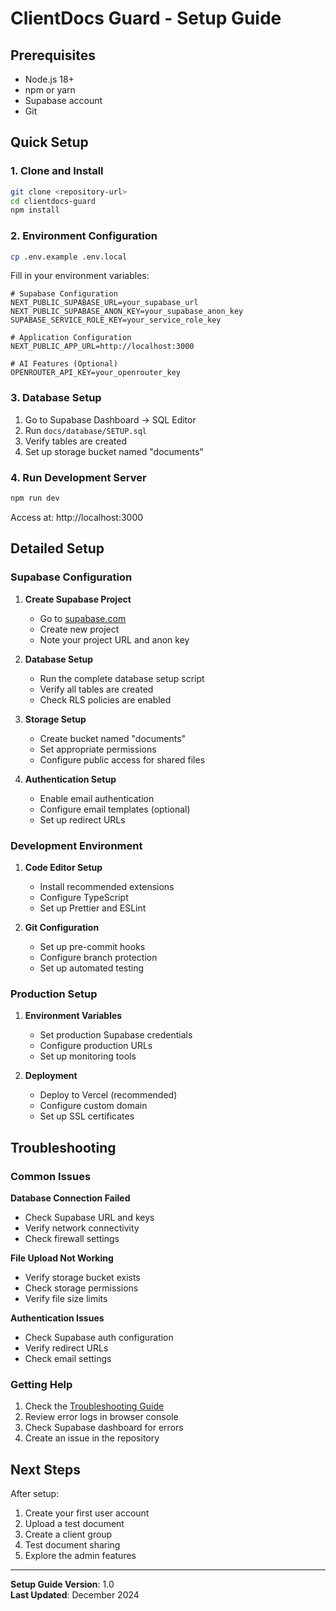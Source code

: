 # ClientDocs Guard - Setup Guide

## Prerequisites

- Node.js 18+ 
- npm or yarn
- Supabase account
- Git

## Quick Setup

### 1. Clone and Install
```bash
git clone <repository-url>
cd clientdocs-guard
npm install
```

### 2. Environment Configuration
```bash
cp .env.example .env.local
```

Fill in your environment variables:
```env
# Supabase Configuration
NEXT_PUBLIC_SUPABASE_URL=your_supabase_url
NEXT_PUBLIC_SUPABASE_ANON_KEY=your_supabase_anon_key
SUPABASE_SERVICE_ROLE_KEY=your_service_role_key

# Application Configuration
NEXT_PUBLIC_APP_URL=http://localhost:3000

# AI Features (Optional)
OPENROUTER_API_KEY=your_openrouter_key
```

### 3. Database Setup
1. Go to Supabase Dashboard → SQL Editor
2. Run `docs/database/SETUP.sql`
3. Verify tables are created
4. Set up storage bucket named "documents"

### 4. Run Development Server
```bash
npm run dev
```

Access at: http://localhost:3000

## Detailed Setup

### Supabase Configuration

1. **Create Supabase Project**
   - Go to [supabase.com](https://supabase.com)
   - Create new project
   - Note your project URL and anon key

2. **Database Setup**
   - Run the complete database setup script
   - Verify all tables are created
   - Check RLS policies are enabled

3. **Storage Setup**
   - Create bucket named "documents"
   - Set appropriate permissions
   - Configure public access for shared files

4. **Authentication Setup**
   - Enable email authentication
   - Configure email templates (optional)
   - Set up redirect URLs

### Development Environment

1. **Code Editor Setup**
   - Install recommended extensions
   - Configure TypeScript
   - Set up Prettier and ESLint

2. **Git Configuration**
   - Set up pre-commit hooks
   - Configure branch protection
   - Set up automated testing

### Production Setup

1. **Environment Variables**
   - Set production Supabase credentials
   - Configure production URLs
   - Set up monitoring tools

2. **Deployment**
   - Deploy to Vercel (recommended)
   - Configure custom domain
   - Set up SSL certificates

## Troubleshooting

### Common Issues

**Database Connection Failed**
- Check Supabase URL and keys
- Verify network connectivity
- Check firewall settings

**File Upload Not Working**
- Verify storage bucket exists
- Check storage permissions
- Verify file size limits

**Authentication Issues**
- Check Supabase auth configuration
- Verify redirect URLs
- Check email settings

### Getting Help

1. Check the [Troubleshooting Guide](./TROUBLESHOOTING.md)
2. Review error logs in browser console
3. Check Supabase dashboard for errors
4. Create an issue in the repository

## Next Steps

After setup:
1. Create your first user account
2. Upload a test document
3. Create a client group
4. Test document sharing
5. Explore the admin features

---

**Setup Guide Version**: 1.0  
**Last Updated**: December 2024
